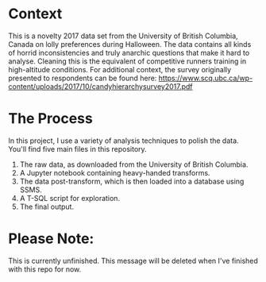 # Context
This is a novelty 2017 data set from the University of British Columbia, Canada on lolly preferences during Halloween. The data contains all kinds of horrid inconsistencies and truly anarchic questions that make it hard to analyse. Cleaning this is the equivalent of competitive runners training in high-altitude conditions. For additional context, the survey originally presented to respondents can be found here: https://www.scq.ubc.ca/wp-content/uploads/2017/10/candyhierarchysurvey2017.pdf 

# The Process
In this project, I use a variety of analysis techniques to polish the data. You'll find five main files in this repository. 
1. The raw data, as downloaded from the University of British Columbia.
2. A Jupyter notebook containing heavy-handed transforms.
3. The data post-transform, which is then loaded into a database using SSMS.
4. A T-SQL script for exploration.
5. The final output.

# Please Note:
This is currently unfinished. This message will be deleted when I've finished with this repo for now.
